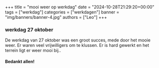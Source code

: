 +++
title = "mooi weer op werkdag"
date = "2024-10-28T21:29:20+00:00"
tags = ["werkdag"]
categories = ["werkdagen"]
banner = "img/banners/banner-4.jpg"
authors = ["Leo"]
+++

### werkdag 27 oktober

De werkdag van 27 oktober was een groot succes, mede door het mooie weer. Er waren veel vrijwilligers om te klussen. Er is hard gewerkt en het terrein ligt er weer mooi bij..

#### Bedankt allen!
